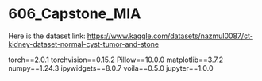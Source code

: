 # 606_Capstone_MIA
Here is the dataset link: https://www.kaggle.com/datasets/nazmul0087/ct-kidney-dataset-normal-cyst-tumor-and-stone 

torch==2.0.1
torchvision==0.15.2
Pillow==10.0.0
matplotlib==3.7.2
numpy==1.24.3
ipywidgets==8.0.7
voila==0.5.0
jupyter==1.0.0

